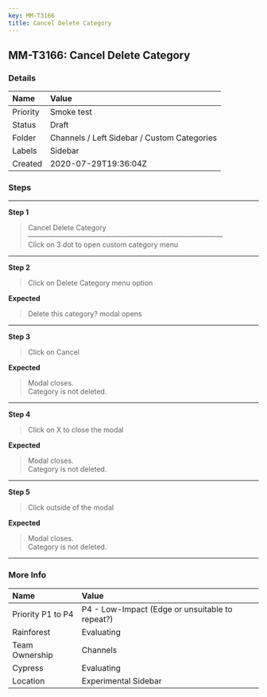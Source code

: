 ```yaml
---
key: MM-T3166
title: Cancel Delete Category
---
```


## MM-T3166: Cancel Delete Category

### Details

| Name     | Value                                       |
| :------- | :------------------------------------------ |
| Priority | Smoke test                                  |
| Status   | Draft                                       |
| Folder   | Channels / Left Sidebar / Custom Categories |
| Labels   | Sidebar                                     |
| Created  | 2020-07-29T19:36:04Z                        |

### Steps

<hr/>

**Step 1**

> <article>Cancel Delete Category<br />&mdash;&mdash;&mdash;&mdash;&mdash;&mdash;&mdash;&mdash;&mdash;&mdash;&mdash;&mdash;&mdash;&mdash;&mdash;&mdash;&mdash;&mdash;&mdash;&mdash;&mdash;&mdash;&mdash;&mdash;&mdash;&mdash;&mdash;&mdash;<br />Click on 3 dot to open custom category menu</article>

<hr/>

**Step 2**

> <article>Click on Delete Category menu option</article>

**Expected**

> <article>Delete this category? modal opens</article>

<hr/>

**Step 3**

> <article>Click on Cancel</article>

**Expected**

> <article>Modal closes.<br />Category is not deleted.</article>

<hr/>

**Step 4**

> <article>Click on X to close the modal</article>

**Expected**

> <article>Modal closes.<br />Category is not deleted.</article>

<hr/>

**Step 5**

> <article>Click outside of the modal</article>

**Expected**

> <article>Modal closes.<br />Category is not deleted.</article>

<hr/>

### More Info

| Name              | Value                                           |
| :---------------- | :---------------------------------------------- |
| Priority P1 to P4 | P4 - Low-Impact (Edge or unsuitable to repeat?) |
| Rainforest        | Evaluating                                      |
| Team Ownership    | Channels                                        |
| Cypress           | Evaluating                                      |
| Location          | Experimental Sidebar                            |
